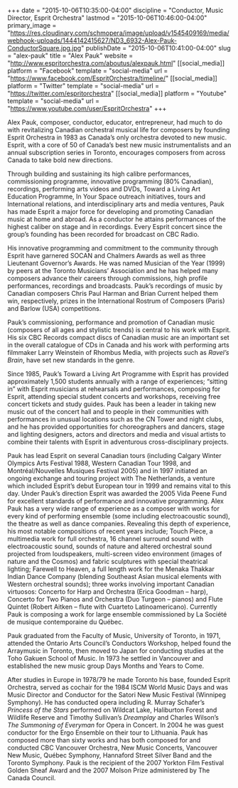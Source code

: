 +++
date = "2015-10-06T10:35:00-04:00"
discipline = "Conductor, Music Director, Esprit Orchestra"
lastmod = "2015-10-06T10:46:00-04:00"
primary_image = "https://res.cloudinary.com/schmopera/image/upload/v1545409169/media/webhook-uploads/1444142415627/ND3_6932-Alex-Pauk-ConductorSquare.jpg.jpg"
publishDate = "2015-10-06T10:41:00-04:00"
slug = "alex-pauk"
title = "Alex Pauk"
website = "http://www.espritorchestra.com/aboutus/alexpauk.html"
[[social_media]]
platform = "Facebook"
template = "social-media"
url = "https://www.facebook.com/EspritOrchestra/timeline/"
[[social_media]]
platform = "Twitter"
template = "social-media"
url = "https://twitter.com/espritorchestra"
[[social_media]]
platform = "Youtube"
template = "social-media"
url = "https://www.youtube.com/user/EspritOrchestra"
+++

Alex Pauk, composer, conductor, educator, entrepreneur, had much to do with revitalizing Canadian orchestral musical life for composers by founding Esprit Orchestra in 1983 as Canada’s only orchestra devoted to new music. Esprit, with a core of 50 of Canada’s best new music instrumentalists and an annual subscription series in Toronto, encourages composers from across Canada to take bold new
directions.

Through building and sustaining its high calibre performances, commissioning programme, innovative programming (80% Canadian), recordings, performing arts videos and DVDs, Toward a Living Art Education Programme, In Your Space outreach initiatives, tours and International relations, and interdisciplinary arts and media ventures, Pauk has made Esprit a major force for developing and promoting Canadian music at home and abroad. As a conductor he attains performances of the highest caliber on stage and in recordings. Every Esprit concert since the group’s founding has been recorded for broadcast on CBC Radio.

His innovative programming and commitment to the community through Esprit have garnered SOCAN and Chalmers Awards as well as three Lieutenant Governor’s Awards. He was named Musician of the Year (1999) by peers at the Toronto Musicians’ Association and he has helped many composers advance their careers through commissions, high profile performances, recordings and broadcasts. Pauk’s recordings of music by Canadian composers Chris Paul Harman and Brian Current helped them win, respectively, prizes in the International Rostrum of Composers (Paris) and Barlow (USA) competitions. 

Pauk’s commissioning, performance and promotion of Canadian music (composers of all ages and stylistic trends) is central to his work with Esprit. His six CBC Records compact discs of Canadian music are an important set in the overall catalogue of CDs in Canada and his work with performing arts filmmaker Larry Weinstein of Rhombus Media, with projects such as *Ravel’s Brain*, have set new standards in the genre. 

Since 1985, Pauk’s Toward a Living Art Programme with Esprit has provided approximately 1,500 students annually with a range of experiences; “sitting in” with Esprit musicians at rehearsals and performances, composing for Esprit, attending special student concerts and workshops, receiving free concert tickets and study guides. Pauk has been a leader in taking new music out of the concert hall and to people in their communities with performances in unusual locations such as the CN Tower and night clubs, and he has provided opportunities for choreographers and dancers, stage and lighting designers, actors and directors and
media and visual artists to combine their talents with Esprit in adventurous cross-disciplinary projects.

Pauk has lead Esprit on several Canadian tours (including Calgary Winter Olympics Arts Festival 1988, Western Canadian Tour 1998, and Montréal/Nouvelles Musiques Festival 2005) and in 1997 initiated an ongoing exchange and touring project with The Netherlands, a venture which included Esprit’s debut European tour in 1999 and remains vital to this day. Under Pauk’s direction Esprit was awarded the 2005 Vida Peene Fund for excellent standards of performance and innovative programming. Alex Pauk has a very wide range of experience as a composer with works for every kind of performing ensemble (some including electroacoustic sound), the theatre as well as dance companies. Revealing this depth of experience, his most notable compositions of recent years include; Touch Piece, a multimedia work for full orchestra, 16 channel surround sound with electroacoustic sound, sounds of nature and altered orchestral sound projected from loudspeakers, multi-screen video environment (images of nature and the Cosmos) and fabric sculptures with special theatrical lighting; Farewell to Heaven, a full length work for the Menaka Thakkar Indian Dance Company (blending Southeast Asian musical elements with Western orchestral sounds); three works involving important Canadian virtuosos: Concerto for Harp and Orchestra (Erica Goodman – harp), Concerto for Two Pianos and Orchestra (Duo Turgeon – pianos) and Flute Quintet (Robert Aitken – flute with Cuarteto Latinoamericano). Currently Pauk is composing a work for large ensemble commissioned by La Société de musique contemporaine du Québec.

Pauk graduated from the Faculty of Music, University of Toronto, in 1971, attended the Ontario Arts Council’s Conductors Workshop, helped found the Arraymusic in Toronto, then moved to Japan for conducting studies at the Toho Gakuen School of Music. In 1973 he settled in Vancouver and established the new music group Days Months and Years to Come.

After studies in Europe in 1978/79 he made Toronto his base, founded Esprit Orchestra, served as cochair for the 1984 ISCM World Music Days and was Music Director and Conductor for the Satori New Music Festival (Winnipeg Symphony). He has conducted opera including R. Murray Schafer’s *Princess of the Stars* performed on Wildcat Lake, Haliburton Forest and Wildlife Reserve and Timothy Sullivan’s *Dreamplay* and Charles Wilson’s *The Summoning of Everyman* for Opera in Concert. In 2004 he was guest conductor for the Ergo Ensemble on their tour to Lithuania. Pauk has composed more than sixty works and has both composed for and conducted CBC Vancouver Orchestra, New Music Concerts, Vancouver New Music, Québec Symphony, Hannaford Street Silver Band and the Toronto Symphony. Pauk is the recipient of the 2007 Yorkton Film Festival Golden Sheaf Award and the 2007 Molson Prize administered by The Canada Council. 
